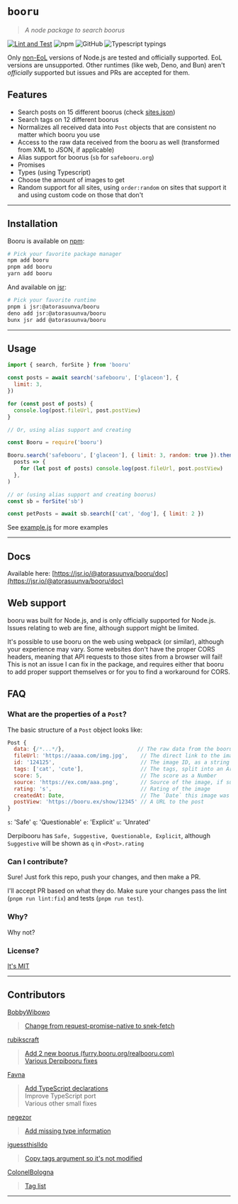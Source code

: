 # `booru`

> _A node package to search boorus_

[![Lint and Test](https://github.com/AtoraSuunva/booru/actions/workflows/lint-and-test.yml/badge.svg)](https://github.com/AtoraSuunva/booru/actions/workflows/lint-and-test.yml) ![npm](https://img.shields.io/npm/v/booru.svg) ![GitHub](https://img.shields.io/github/license/AtoraSuunva/booru.svg) ![Typescript typings](https://img.shields.io/badge/Typings-Typescript-informational.svg)

Only [non-EoL](https://nodejs.org/en/about/previous-releases) versions of Node.js are tested and officially supported. EoL versions are unsupported. Other runtimes (like web, Deno, and Bun) aren't _officially_ supported but issues and PRs are accepted for them.

## Features

- Search posts on 15 different boorus (check [sites.json](./src/sites.json))
- Search tags on 12 different boorus
- Normalizes all received data into `Post` objects that are consistent no matter which booru you use
- Access to the raw data received from the booru as well (transformed from XML to JSON, if applicable)
- Alias support for boorus (`sb` for `safebooru.org`)
- Promises
- Types (using Typescript)
- Choose the amount of images to get
- Random support for all sites, using `order:random` on sites that support it and using custom code on those that don't

---

## Installation

Booru is available on [npm](https://www.npmjs.com/package/booru):

```sh
# Pick your favorite package manager
npm add booru
pnpm add booru
yarn add booru
```

And available on [jsr](https://jsr.io/@atorasuunva/booru):

```sh
# Pick your favorite runtime
pnpm i jsr:@atorasuunva/booru
deno add jsr:@atorasuunva/booru
bunx jsr add @atorasuunva/booru
```

---

## Usage

```js
import { search, forSite } from 'booru'

const posts = await search('safebooru', ['glaceon'], {
  limit: 3,
})

for (const post of posts) {
  console.log(post.fileUrl, post.postView)
}

// Or, using alias support and creating 

const Booru = require('booru')

Booru.search('safebooru', ['glaceon'], { limit: 3, random: true }).then(
  posts => {
    for (let post of posts) console.log(post.fileUrl, post.postView)
  },
)

// or (using alias support and creating boorus)
const sb = forSite('sb')

const petPosts = await sb.search(['cat', 'dog'], { limit: 2 })
```

See [example.js](./example.js) for more examples

---

## Docs

Available here: [https://jsr.io/@atorasuunva/booru/doc](https://jsr.io/@atorasuunva/booru/doc)

## Web support

booru was built for Node.js, and is only officially supported for Node.js. Issues relating to web are fine, although support might be limited.

It's possible to use booru on the web using webpack (or similar), although your experience may vary. Some websites don't have the proper CORS headers, meaning that API requests to those sites from a browser will fail! This is not an issue I can fix in the package, and requires either that booru to add proper support themselves or for you to find a workaround for CORS.

## FAQ

### What are the properties of a `Post`?

The basic structure of a `Post` object looks like:

```js
Post {
  data: {/*...*/},                       // The raw data from the booru
  fileUrl: 'https://aaaa.com/img.jpg',    // The direct link to the image, ready to post
  id: '124125',                           // The image ID, as a string
  tags: ['cat', 'cute'],                  // The tags, split into an Array
  score: 5,                               // The score as a Number
  source: 'https://ex.com/aaa.png',       // Source of the image, if supplied
  rating: 's',                            // Rating of the image
  createdAt: Date,                        // The `Date` this image was created at
  postView: 'https://booru.ex/show/12345' // A URL to the post
}
```

`s`: 'Safe'
`q`: 'Questionable'
`e`: 'Explicit'
`u`: 'Unrated'

Derpibooru has `Safe, Suggestive, Questionable, Explicit`, although `Suggestive` will be shown as `q` in `<Post>.rating`

### Can I contribute?

Sure! Just fork this repo, push your changes, and then make a PR.

I'll accept PR based on what they do. Make sure your changes pass the lint (`pnpm run lint:fix`) and tests (`pnpm run test`).

### Why?

Why not?

### License?

[It's MIT](https://choosealicense.com/licenses/mit/)

---

## Contributors

[BobbyWibowo](https://github.com/BobbyWibowo/booru)

> [Change from request-promise-native to snek-fetch](https://github.com/AtoraSuunva/booru/pull/9)

[rubikscraft](https://github.com/rubikscraft/booru)

> [Add 2 new boorus (furry.booru.org/realbooru.com)](https://github.com/AtoraSuunva/booru/pull/17)  
> [Various Derpibooru fixes](https://github.com/AtoraSuunva/booru/pull/19)

[Favna](https://github.com/favna/)

> [Add TypeScript declarations](https://github.com/AtoraSuunva/booru/pull/21)  
> Improve TypeScript port  
> Various other small fixes

[negezor](https://github.com/negezor)

> [Add missing type information](https://github.com/AtoraSuunva/booru/pull/31)

[iguessthislldo](https://github.com/iguessthislldo)

> [Copy tags argument so it's not modified](https://github.com/AtoraSuunva/booru/pull/103)

[ColonelBologna](https://github.com/ColonelBologna)

> [Tag list](https://github.com/AtoraSuunva/booru/pull/114)
---
